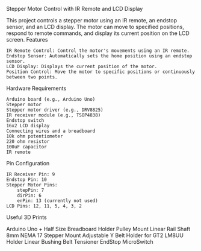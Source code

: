Stepper Motor Control with IR Remote and LCD Display

This project controls a stepper motor using an IR remote, an endstop sensor, and an LCD display. The motor can move to specified positions, respond to remote commands, and display its current position on the LCD screen.
Features

    IR Remote Control: Control the motor's movements using an IR remote.
    Endstop Sensor: Automatically sets the home position using an endstop sensor.
    LCD Display: Displays the current position of the motor.
    Position Control: Move the motor to specific positions or continuously between two points.

Hardware Requirements

    Arduino board (e.g., Arduino Uno)
    Stepper motor
    Stepper motor driver (e.g., DRV8825)
    IR receiver module (e.g., TSOP4838)
    Endstop switch
    16x2 LCD display
    Connecting wires and a breadboard
    10k ohm potentiometer
    220 ohm resistor
    100uF capacitor
    IR remote

Pin Configuration

    IR Receiver Pin: 9
    Endstop Pin: 10
    Stepper Motor Pins:
        stepPin: 7
        dirPin: 6
        enPin: 13 (currently not used)
    LCD Pins: 12, 11, 5, 4, 3, 2

Useful 3D Prints

Arduino Uno + Half Size Breadboard Holder
Pulley Mount
Linear Rail Shaft 8mm
NEMA 17 Stepper Mount
Adjustable Y Belt Holder for GT2
LM8UU Holder
Linear Bushing
Belt Tensioner
EndStop MicroSwitch
